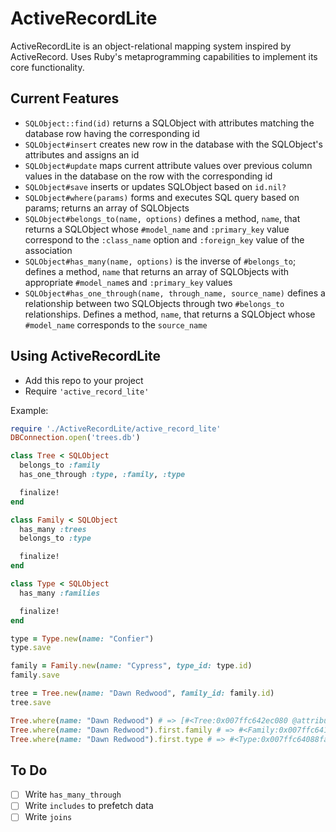 # ActiveRecordLite
ActiveRecordLite is an object-relational mapping system inspired by
ActiveRecord. Uses Ruby's metaprogramming capabilities to implement its
core functionality.

## Current Features
- `SQLObject::find(id)` returns a SQLObject with attributes matching the database row having the corresponding id
- `SQLObject#insert` creates new row in the database with the SQLObject's attributes and assigns an id
- `SQLObject#update` maps current attribute values over previous column values in the database on the row with the corresponding id
- `SQLObject#save` inserts or updates SQLObject based on `id.nil?`
- `SQLObject#where(params)` forms and executes SQL query based on params; returns an array of SQLObjects
- `SQLObject#belongs_to(name, options)` defines a method, `name`, that returns a SQLObject whose `#model_name` and `:primary_key` value correspond to the `:class_name` option and `:foreign_key` value of the association
- `SQLObject#has_many(name, options)` is the inverse of `#belongs_to`; defines a method, `name` that returns an array of SQLObjects with appropriate `#model_name`s and `:primary_key` values
- `SQLObject#has_one_through(name, through_name, source_name)` defines a relationship between two SQLObjects through two `#belongs_to` relationships. Defines a method, `name`, that returns a SQLObject whose `#model_name` corresponds to the `source_name`

## Using ActiveRecordLite
- Add this repo to your project
- Require `'active_record_lite'`

Example:

```ruby
require './ActiveRecordLite/active_record_lite'
DBConnection.open('trees.db')

class Tree < SQLObject
  belongs_to :family
  has_one_through :type, :family, :type

  finalize!
end

class Family < SQLObject
  has_many :trees
  belongs_to :type

  finalize!
end

class Type < SQLObject
  has_many :families

  finalize!
end

type = Type.new(name: "Confier")
type.save

family = Family.new(name: "Cypress", type_id: type.id)
family.save

tree = Tree.new(name: "Dawn Redwood", family_id: family.id)
tree.save

Tree.where(name: "Dawn Redwood") # => [#<Tree:0x007ffc642ec080 @attributes={:id=>1, :name=>"Dawn Redwood", :family_id=>1}>]
Tree.where(name: "Dawn Redwood").first.family # => #<Family:0x007ffc641ff140 @attributes={:id=>1, :name=>"Cypress", :type_id=>1}>
Tree.where(name: "Dawn Redwood").first.type # => #<Type:0x007ffc64088fa0 @attributes={:id=>1, :name=>"Confier"}>
```

## To Do
- [ ] Write `has_many_through`
- [ ] Write `includes` to prefetch data
- [ ] Write `joins`
